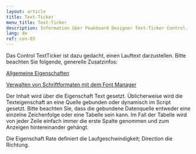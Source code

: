 ```yaml
---
layout: article
title: Text-Ticker
menu_title: Text-Ticker
description: Information über Peakboard Designer Text-Ticker Control.
lang: de
ref: con-03
---
```


Das Control TextTicker ist dazu gedacht, einen Lauftext darzustellen. Bitte beachten Sie folgende, generelle Zusatzinfos:

[Allgemeine Eigenschaften](/controls/01-de-allgemeine-eigenschaften.html)

[Verwalten von Schriftformaten mit dem Font Manager](/misc/04-de-fonts.html)

Der Inhalt wird über die Eigenschaft Text gesetzt. Üblicherweise wird die Texteigenschaft an eine Quelle gebunden oder dynamisch im Script gesetzt. Bitte beachten Sie, dass die gebundene Datenquelle entweder eine einzelne Zeichenfolge oder eine Tabelle sein kann. Im Fall der Tabelle wird von jeder Zeile einfach immer die erste Spalte genommen und zum Anzeigen hintereinander gehängt.

Die Eigenschaft Rate definiert die Laufgeschwindigkeit; Direction die Richtung.